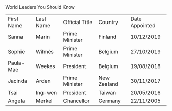 <table>
World Leaders You Should Know
<tr>
<td>First Name</td>
<td>Last Name</td>
<td>Official Title</td>
<td>Country</td>
<td>Date Appointed</td>
</tr>
<tr>
<td>Sanna</td>
<td>Marin</td>
<td>Prime Minister</td>
<td>Finland</td>
<td>10/12/2019</td>
</tr>
<tr>
<td>Sophie</td>
<td>Wilmés</td>
<td>Prime Minister</td>
<td>Belgium</td>
<td>27/10/2019</td>
</tr>
<tr>
<td>Paula-Mae</td>
<td>Weekes</td>
<td>President</td>
<td>Belgium</td>
<td>19/08/2018</td>
</tr>
<tr>
<td>Jacinda</td>
<td>Arden</td>
<td>Prime Minister</td>
<td>New Zealand</td>
<td>30/11/2017</td>
</tr>
<tr>
<td>Tsai</td>
<td>Ing-wen</td>
<td>President</td>
<td>Taiwan</td>
<td>20/05/2016</td>
</tr>
<tr>
<td>Angela</td>
<td>Merkel</td>
<td>Chancellor</td>
<td>Germany</td>
<td>22/11/2005</td>
</tr>
</table>